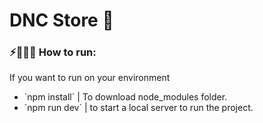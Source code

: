 # DNC Store 🛒

 ### ⚡️👨🏻‍💻 How to run:
  If you want to run on your environment
  <ul>
    <li>  `npm install` | To download node_modules folder.</li>
    <li>  `npm run dev` | to start a local server to run the project.</li>
  </ul>
